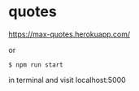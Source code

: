 # quotes
https://max-quotes.herokuapp.com/

or

    $ npm run start

in terminal and visit localhost:5000